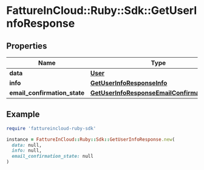 # FattureInCloud::Ruby::Sdk::GetUserInfoResponse

## Properties

| Name | Type | Description | Notes |
| ---- | ---- | ----------- | ----- |
| **data** | [**User**](User.md) |  | [optional] |
| **info** | [**GetUserInfoResponseInfo**](GetUserInfoResponseInfo.md) |  | [optional] |
| **email_confirmation_state** | [**GetUserInfoResponseEmailConfirmationState**](GetUserInfoResponseEmailConfirmationState.md) |  | [optional] |

## Example

```ruby
require 'fattureincloud-ruby-sdk'

instance = FattureInCloud::Ruby::Sdk::GetUserInfoResponse.new(
  data: null,
  info: null,
  email_confirmation_state: null
)
```

